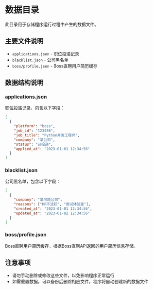 # 数据目录

此目录用于存储程序运行过程中产生的数据文件。

## 主要文件说明

- `applications.json` - 职位投递记录
- `blacklist.json` - 公司黑名单
- `boss/profile.json` - Boss直聘用户简历缓存

## 数据结构说明

### applications.json

职位投递记录，包含以下字段：

```json
[
  {
    "platform": "boss",
    "job_id": "123456",
    "job_title": "Python开发工程师",
    "company": "某公司",
    "status": "已投递",
    "applied_at": "2023-01-01 12:34:56"
  }
]
```

### blacklist.json

公司黑名单，包含以下字段：

```json
[
  {
    "company": "某问题公司",
    "reasons": ["HR不活跃", "面试体验差"],
    "created_at": "2023-01-01 12:34:56",
    "updated_at": "2023-01-02 12:34:56"
  }
]
```

### boss/profile.json

Boss直聘用户简历缓存，根据Boss直聘API返回的用户简历信息存储。

## 注意事项

- 请勿手动删除或修改这些文件，以免影响程序正常运行
- 如需重置数据，可以备份后删除相应文件，程序将自动创建新的数据文件 
